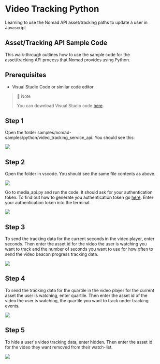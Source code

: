 # Video Tracking Python
Learning to use the Nomad API asset/tracking paths to update a user in Javascript

## Asset/Tracking API Sample Code

This walk-through outlines how to use the sample code for the asset/tracking API process that Nomad provides using Python.

## Prerequisites

- Visual Studio Code or similar code editor

> 📘 Note
> 
> You can download Visual Studio code [here](https://code.visualstudio.com/).

## Step 1

Open the folder  samples/nomad-samples/python/video_tracking_service_api. You should see this:

![](https://files.readme.io/0361cf3-image.png)

## Step 2

Open the folder in vscode. You should see the same file contents as above.

![](https://files.readme.io/5dd144d-image.png)

Go to media_api.py and run the code. It should ask for your authentication token. To find out how to generate you authentication token go [here](https://github.com/Nomad-Media/samples/blob/main/nomad-samples/js/account-authenticaton/Readme.md). Enter your authentication token into the terminal.

![](https://files.readme.io/78fabc0-image.png)

## Step 3

To send the tracking data for the current seconds in the video player, enter seconds. Then enter the asset id for the video the user is watching you want to track and the number of seconds you want to use for how often to send the video beacon progress tracking data.

![](https://files.readme.io/6cc9e56-image.png)

## Step 4

To send the tracking data for the quartile in the video player for the current asset the user is watching, enter quartile. Then enter the asset id of the video the user is watching, the quartile you want to track under tracking events.

![](https://files.readme.io/f90f784-image.png)

## Step 5

To hide a user's video tracking data, enter hidden. Then enter the asset id for the video they want removed from their watch-list.

![](https://files.readme.io/0fb7fba-image.png)
